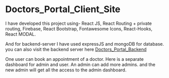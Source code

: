 # Doctors_Portal_Client_Site
I have developed this project using- React JS, React Routing + private routing, Firebase, React Bootstrap, Fontawesome Icons, React-Hooks, React MODAL.

And for backend-server I have used expressJS and mongoDB for database.
you can also visit the backend server here
[Doctors_Portal_Backend](https://github.com/ToufiqurRahmanTamkin/doctors-portal-server)

One user can book an appointment of a doctor. Here is a separate dashboard for admin and user.
An admin can add more admins. and the new admin will get all the access to the admin dashboard.
